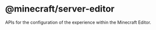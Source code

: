 # @minecraft/server-editor

APIs for the configuration of the experience within the Minecraft Editor.
